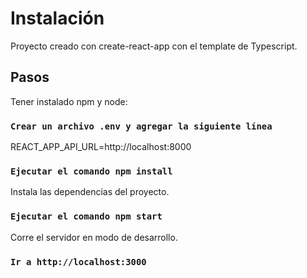 # Instalación

Proyecto creado con create-react-app con el template de Typescript.

## Pasos

Tener instalado npm y node:

### `Crear un archivo .env y agregar la siguiente línea`

REACT_APP_API_URL=http://localhost:8000

### `Ejecutar el comando npm install`

Instala las dependencias del proyecto.

### `Ejecutar el comando npm start`

Corre el servidor en modo de desarrollo.

### `Ir a http://localhost:3000`
